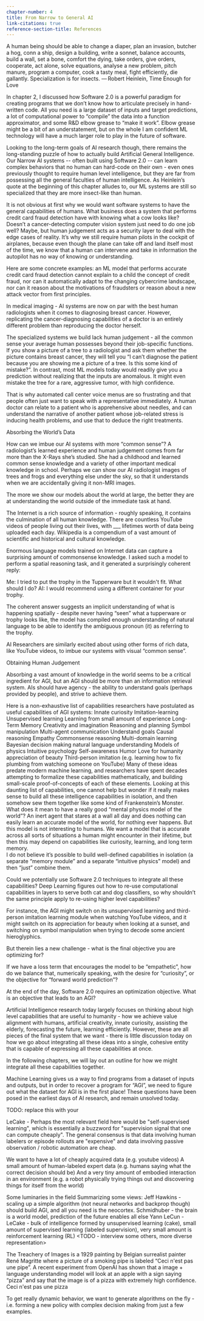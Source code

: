 ```yaml
---
chapter-number: 4
title: From Narrow to General AI
link-citations: true
reference-section-title: References
---
```


A human being should be able to change a diaper, plan an invasion, butcher a hog, conn a ship, design a building, write a sonnet, balance accounts, build a wall, set a bone, comfort the dying, take orders, give orders, cooperate, act alone, solve equations, analyse a new problem, pitch manure, program a computer, cook a tasty meal, fight efficiently, die gallantly. Specialization is for insects.
 — Robert Heinlein, Time Enough for Love

In chapter 2, I discussed how Software 2.0 is a powerful paradigm for creating programs that we don’t know how to articulate precisely in hand-written code. All you need is a large dataset of inputs and target predictions, a lot of computational power to “compile” the data into a function approximator, and some R&D elbow grease to “make it work”. Elbow grease might be a bit of an understatement, but on the whole I am confident ML technology will have a much larger role to play in the future of software.  

Looking to the long-term goals of AI research though, there remains the long-standing puzzle of how to actually build Artificial General Intelligence. Our Narrow AI systems -- often built using Software 2.0 -- can learn complex behaviors that no human can hard-code on their own - even ones previously thought to require human level intelligence, but they are far from possessing all the general faculties of human intelligence. As Heinlein’s quote at the beginning of this chapter alludes to, our ML systems are still so specialized that they are more insect-like than human. 

It is not obvious at first why we would want software systems to have the general capabilities of humans. What business does a system that performs credit card fraud detection have with knowing what a cow looks like? Doesn’t a cancer-detecting computer vision system just need to do one job well? Maybe, but human judgement acts as a security layer to deal with the edge cases of reality. It’s why we still require human pilots in the cockpit of airplanes, because even though the plane can take off and land itself most of the time, we know that a human can intervene and take in information the autopilot has no way of knowing or understanding.

Here are some concrete examples: an ML model that performs accurate credit card fraud detection cannot explain to a child the concept of credit fraud, nor can it automatically adapt to the changing cybercrime landscape, nor can it reason about the motivations of fraudsters or reason about a new attack vector from first principles.

In medical imaging - AI systems are now on par with the best human radiologists when it comes to diagnosing breast cancer. However, replicating the cancer-diagnosing capabilities of a doctor is an entirely different problem than reproducing the doctor herself. 

The specialized systems we build lack human judgement - all the common sense your average human possesses beyond their job-specific functions. If you show a picture of a tree to a radiologist and ask them whether the picture contains breast cancer, they will tell you “I can’t diagnose the patient because you are showing me a picture of a tree. Is this some kind of mistake?”. In contrast, most ML models today would readily give you a prediction without realizing that the inputs are anomalous. It might even mistake the tree for a rare, aggressive tumor, with high confidence.

That is why automated call center voice menus are so frustrating and that people often just want to speak with a representative immediately. A human doctor can relate to a patient who is apprehensive about needles, and can understand the narrative of another patient whose job-related stress is inducing health problems, and use that to deduce the right treatments.

Absorbing the World’s Data

How can we imbue our AI systems with more “common sense”? A radiologist’s learned experience and human judgement comes from far more than the X-Rays she’s studied. She had a childhood and learned common sense knowledge and a variety of other important medical knowledge in school. Perhaps we can show our AI radiologist images of trees and frogs and everything else under the sky, so that it understands when we are accidentally giving it non-MRI images.

The more we show our models about the world at large, the better they are at understanding the world outside of the immediate task at hand. 

The Internet is a rich source of information - roughly speaking, it contains the culmination of all human knowledge. There are countless YouTube videos of people living out their lives, with ___ lifetimes worth of data being uploaded each day. Wikipedia is a compendium of a vast amount of scientific and historical and cultural knowledge.

Enormous language models trained on Internet data can capture a surprising amount of commonsense knowledge. I asked such a model to perform a spatial reasoning task, and it generated a surprisingly coherent reply:

Me: I tried to put the trophy in the Tupperware but it wouldn't fit. What should I do?
AI: I would recommend using a different container for your trophy.

The coherent answer suggests an implicit understanding of what is happening spatially - despite never having “seen” what a tupperware or trophy looks like, the model has compiled enough understanding of natural language to be able to identify the ambiguous pronoun (it) as referring to the trophy. 

AI Researchers are similarly excited about using other forms of rich data, like YouTube videos, to imbue our systems with visual “common sense”. 

Obtaining Human Judgement

Absorbing a vast amount of knowledge in the world seems to be a critical ingredient for AGI, but an AGI should be more than an information retrieval system. AIs should have agency - the ability to understand goals (perhaps provided by people), and strive to achieve them.

Here is a non-exhaustive list of capabilities researchers have postulated as useful capabilities of AGI systems:
Innate curiosity
Imitation-learning
Unsupervised learning
Learning from small amount of experience
Long-Term Memory
Creativity and imagination
Reasoning and planning
Symbol manipulation
Multi-agent communication
Understand goals
Causal reasoning
Empathy
Commonsense reasoning
Multi-domain learning
Bayesian decision making
natural language understanding
Models of physics
Intuitive psychology 
Self-awareness
Humor
Love for humanity
appreciation of beauty
Third-person imitation (e.g. learning how to fix plumbing from watching someone on YouTube)
Many of these ideas predate modern machine learning, and researchers have spent decades attempting to formalize these capabilities mathematically, and building small-scale proof-of-concepts of each of these elements. 
Looking at this daunting list of capabilities, one cannot help but wonder if it really makes sense to build all these intelligence capabilities in isolation, and then somehow sew them together like some kind of Frankenstein’s Monster. What does it mean to have a really good “mental physics model of the world”? An inert agent that stares at a wall all day and does nothing can easily learn an accurate model of the world, for nothing ever happens. But this model is not interesting to humans. We want a model that is accurate across all sorts of situations a human might encounter in their lifetime, but then this may depend on capabilities like curiosity, learning, and long term memory.  
I do not believe it’s possible to build well-defined capabilities in isolation (a separate “memory module” and a separate “intuitive physics” model) and then “just” combine them. 

Could we potentially use Software 2.0 techniques to integrate all these capabilities? Deep Learning figures out how to re-use computational capabilities in layers to serve both cat and dog classifiers, so why shouldn’t the same principle apply to re-using higher level capabilities?

For instance, the AGI might switch on its unsupervised learning and third-person imitation learning module when watching YouTube videos, and it might switch on its appreciation for beauty when looking at a sunset, and switching on symbol manipulation when trying to decode some ancient hieroglyphics.

But therein lies a new challenge - what is the final objective you are optimizing for?

If we have a loss term that encourages the model to be “empathetic”, how do we balance that, numerically speaking, with the desire for “curiosity”, or the objective for “forward world prediction”? 

At the end of the day, Software 2.0 requires an optimization objective. What is an objective that leads to an AGI? 

Artificial Intelligence research today largely focuses on thinking about high level capabilities that are useful to humanity - how we achieve value alignment with humans, artificial creativity, innate curiosity, assisting the elderly, forecasting the future, learning efficiently. However, these are all pieces of the final system that we want - there is little discussion today on how we go about integrating all these ideas into a single, cohesive entity that is capable of expressing all these capabilities at once.  


In the following chapters, we will lay out an outline for how we might integrate all these capabilities together.


Machine Learning gives us a way to find programs from a dataset of inputs and outputs, but in order to recover a program for “AGI”, we need to figure out what the dataset for AGI is in the first place! These questions have been posed in the earliest days of AI research, and remain unsolved today.

 

TODO: replace this with your 
 
LeCake - 
Perhaps the most relevant field here would be "self-supervised learning", which is essentially a buzzword for "supervision signal that one can compute cheaply". The general consensus is that data involving human labelers or episode rollouts are "expensive" and data involving passive observation / robotic automation are cheap.
 
We want to have a lot of cheaply acquired data (e.g. youtube videos)
A small amount of human-labeled expert data (e.g. humans saying what the correct decision should be)
And a very tiny amount of embodied interaction in an environment (e.g. a robot physically trying things out and discovering things for itself from the world)
 
 
 
Some luminaries in the field 
Summarizing some views:
Jeff Hawkins - scaling up a simple algorithm (not neural networks and backprop though) should build AGI, and all you need is the neocortex. 
Schmidhuber - the brain is a world model, prediction of the future enables all else
Yann LeCun - LeCake - bulk of intelligence formed by unsupervised learning (cake), small amount of supervised learning (labeled supervision), very small amount is reinforcement learning (RL)
<TODO - interview some others, more diverse representation>
 
The Treachery of Images is a 1929 painting by Belgian surrealist painter René Magritte where a picture of a smoking pipe is labeled “Ceci n'est pas une pipe”. 
A recent experiment from OpenAI has shown that a image + language understanding model will look at an apple with a sign saying “pizza” and say that the image is of a pizza with extremely high confidence. Ceci n'est pas une pizza
 
 
To get really dynamic behavior, we want to generate algorithms on the fly - i.e. forming a new policy with complex decision making from just a few examples.
